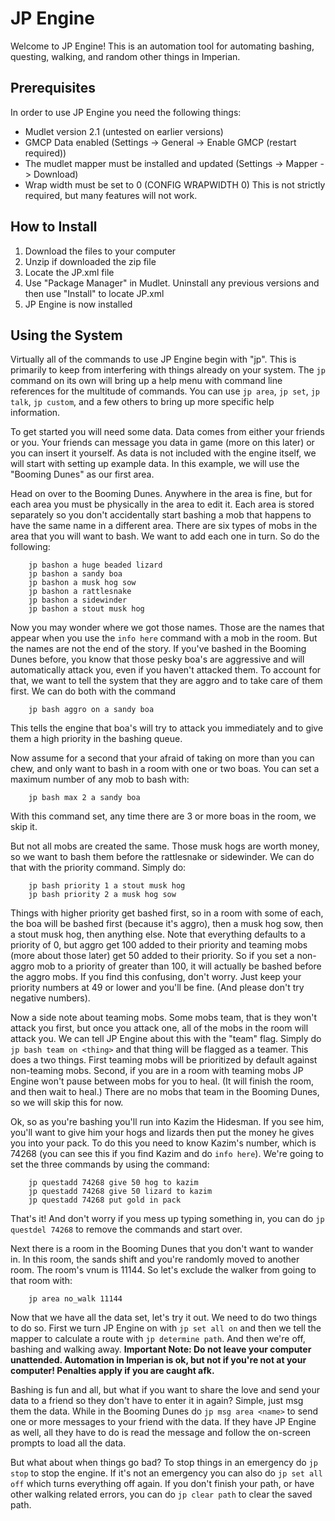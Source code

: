 JP Engine
=========
Welcome to JP Engine! This is an automation tool for automating bashing, questing, walking, and random other things in Imperian. 

Prerequisites
-------------
In order to use JP Engine you need the following things:
* Mudlet version 2.1 (untested on earlier versions)
* GMCP Data enabled (Settings -> General -> Enable GMCP (restart required))
* The mudlet mapper must be installed and updated (Settings -> Mapper -> Download)
* Wrap width must be set to 0 (CONFIG WRAPWIDTH 0) This is not strictly required, but many features will not work.

How to Install
--------------
1. Download the files to your computer
2. Unzip if downloaded the zip file
3. Locate the JP.xml file
4. Use "Package Manager" in Mudlet. Uninstall any previous versions and then use "Install" to locate JP.xml
5. JP Engine is now installed

Using the System
----------------
Virtually all of the commands to use JP Engine begin with "jp". This is primarily to keep from interfering with things already on your system. The `jp` command on its own will bring up a help menu with command line references for the multitude of commands.  You can use `jp area`, `jp set`, `jp talk`, `jp custom`, and a few others to bring up more specific help information.

To get started you will need some data. Data comes from either your friends or you. Your friends can message you data in game (more on this later) or you can insert it yourself. As data is not included with the engine itself, we will start with setting up example data. In this example, we will use the "Booming Dunes" as our first area.

Head on over to the Booming Dunes. Anywhere in the area is fine, but for each area you must be physically in the area to edit it. Each area is stored separately so you don't accidentally start bashing a mob that happens to have the same name in a different area.  There are six types of mobs in the area that you will want to bash. We want to add each one in turn. So do the following:
```
    jp bashon a huge beaded lizard
    jp bashon a sandy boa
    jp bashon a musk hog sow
    jp bashon a rattlesnake
    jp bashon a sidewinder
    jp bashon a stout musk hog
```
Now you may wonder where we got those names. Those are the names that appear when you use the `info here` command with a mob in the room.  But the names are not the end of the story. If you've bashed in the Booming Dunes before, you know that those pesky boa's are aggressive and will automatically attack you, even if you haven't attacked them. To account for that, we want to tell the system that they are aggro and to take care of them first. We can do both with the command
```
    jp bash aggro on a sandy boa
```
This tells the engine that boa's will try to attack you immediately and to give them a high priority in the bashing queue.

Now assume for a second that your afraid of taking on more than you can chew, and only want to bash in a room with one or two boas. You can set a maximum number of any mob to bash with:
```
    jp bash max 2 a sandy boa
```
With this command set, any time there are 3 or more boas in the room, we skip it.

But not all mobs are created the same. Those musk hogs are worth money, so we want to bash them before the rattlesnake or sidewinder. We can do that with the priority command. Simply do:
```
    jp bash priority 1 a stout musk hog
    jp bash priority 2 a musk hog sow
```
Things with higher priority get bashed first, so in a room with some of each, the boa will be bashed first (because it's aggro), then a musk hog sow, then a stout musk hog, then anything else. Note that everything defaults to a priority of 0, but aggro get 100 added to their priority and teaming mobs (more about those later) get 50 added to their priority. So if you set a non-aggro mob to a priority of greater than 100, it will actually be bashed before the aggro mobs. If you find this confusing, don't worry. Just keep your priority numbers at 49 or lower and you'll be fine. (And please don't try negative numbers).

Now a side note about teaming mobs. Some mobs team, that is they won't attack you first, but once you attack one, all of the mobs in the room will attack you. We can tell JP Engine about this with the "team" flag. Simply do `jp bash team on <thing>` and that thing will be flagged as a teamer. This does a two things. First teaming mobs will be prioritized by default against non-teaming mobs. Second, if you are in a room with teaming mobs JP Engine won't pause between mobs for you to heal. (It will finish the room, and then wait to heal.) There are no mobs that team in the Booming Dunes, so we will skip this for now.

Ok, so as you're bashing you'll run into Kazim the Hidesman. If you see him, you'll want to give him your hogs and lizards then put the money he gives you into your pack. To do this you need to know Kazim's number, which is 74268 (you can see this if you find Kazim and do `info here`).  We're going to set the three commands by using the command:
```
    jp questadd 74268 give 50 hog to kazim
    jp questadd 74268 give 50 lizard to kazim
    jp questadd 74268 put gold in pack
```
That's it! And don't worry if you mess up typing something in, you can do `jp questdel 74268` to remove the commands and start over.

Next there is a room in the Booming Dunes that you don't want to wander in. In this room, the sands shift and you're randomly moved to another room. The room's vnum is 11144. So let's exclude the walker from going to that room with:
```
    jp area no_walk 11144
```

Now that we have all the data set, let's try it out. We need to do two things to do so. First we turn JP Engine on with `jp set all on` and then we tell the mapper to calculate a route with `jp determine path`. And then we're off, bashing and walking away. **Important Note: Do not leave your computer unattended. Automation in Imperian is ok, but not if you're not at your computer! Penalties apply if you are caught afk.** 

Bashing is fun and all, but what if you want to share the love and send your data to a friend so they don't have to enter it in again? Simple, just msg them the data. While in the Booming Dunes do `jp msg area <name>` to send one or more messages to your friend with the data. If they have JP Engine as well, all they have to do is read the message and follow the on-screen prompts to load all the data.

But what about when things go bad? To stop things in an emergency do `jp stop` to stop the engine. If it's not an emergency you can also do `jp set all off` which turns everything off again. If you don't finish your path, or have other walking related errors, you can do `jp clear path` to clear the saved path. 
